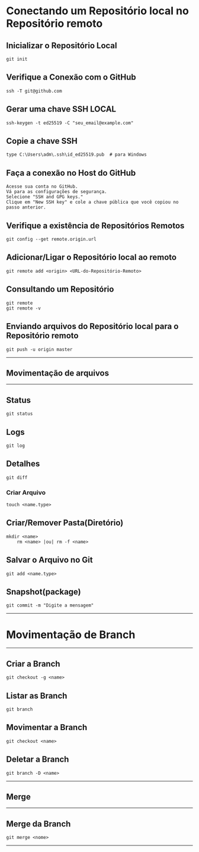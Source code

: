 # Conectando um Repositório local no Repositório remoto  
## Inicializar o Repositório Local
	git init  
## Verifique a Conexão com o GitHub
	ssh -T git@github.com
## Gerar uma chave SSH LOCAL
	ssh-keygen -t ed25519 -C "seu_email@example.com"  	
## Copie a chave SSH
	type C:\Users\adm\.ssh\id_ed25519.pub  # para Windows  
## Faça a conexão no Host do GitHub
	Acesse sua conta no GitHub.
	Vá para as configurações de segurança.
	Selecione "SSH and GPG keys."
	Clique em "New SSH key" e cole a chave pública que você copiou no passo anterior.
 ## Verifique a existência de Repositórios Remotos  
	git config --get remote.origin.url  
## Adicionar/Ligar o Repositório local ao remoto  
	git remote add <origin> <URL-do-Repositório-Remoto>  
## Consultando um Repositório  
	git remote  
	git remote -v  
## Enviando arquivos do Repositório local para o Repositório remoto  
	git push -u origin master 


---   
 
		  
   
## Movimentação de arquivos  
---   

## Status  
	git status  
## Logs  
	git log  
## Detalhes  
	git diff  
 ### Criar Arquivo  
	touch <name.type>   
## Criar/Remover Pasta(Diretório)  
	mkdir <name>  
		rm <name> |ou| rm -f <name>  
## Salvar o Arquivo no Git  
	git add <name.type>  
## Snapshot(package)  
	git commit -m "Digite a mensagem"  

---    
# Movimentação de Branch  
---    
## Criar a Branch  
	git checkout -g <name>  
## Listar as Branch  
	git branch  
## Movimentar a Branch  
	git checkout <name>  
## Deletar a Branch  
	git branch -D <name>  
---    
## Merge  
---    
## Merge da Branch  
	git merge <nome>  
---   

  
